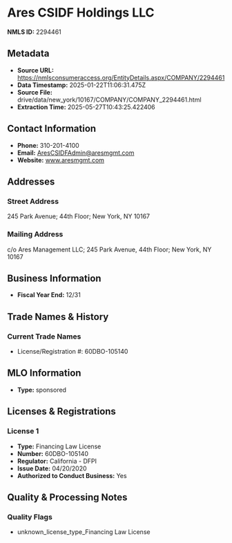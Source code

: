 # Ares CSIDF Holdings LLC

**NMLS ID:** 2294461

## Metadata
- **Source URL:** https://nmlsconsumeraccess.org/EntityDetails.aspx/COMPANY/2294461
- **Data Timestamp:** 2025-01-22T11:06:31.475Z
- **Source File:** drive/data/new_york/10167/COMPANY/COMPANY_2294461.html
- **Extraction Time:** 2025-05-27T10:43:25.422406

## Contact Information
- **Phone:** 310-201-4100
- **Email:** AresCSIDFAdmin@aresmgmt.com
- **Website:** www.aresmgmt.com

## Addresses
### Street Address
245 Park Avenue; 44th Floor; New York, NY 10167

### Mailing Address
c/o Ares Management LLC; 245 Park Avenue, 44th Floor; New York, NY 10167

## Business Information
- **Fiscal Year End:** 12/31

## Trade Names & History
### Current Trade Names
- License/Registration #: 60DBO-105140

## MLO Information
- **Type:** sponsored

## Licenses & Registrations

### License 1
- **Type:** Financing Law License
- **Number:** 60DBO-105140
- **Regulator:** California - DFPI
- **Issue Date:** 04/20/2020
- **Authorized to Conduct Business:** Yes

## Quality & Processing Notes
### Quality Flags
- unknown_license_type_Financing Law License
